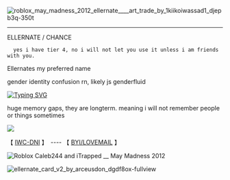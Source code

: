 
![roblox_may_madness_2012_ellernate____art_trade_by_1kiikoiwassad1_djepb3q-350t](https://github.com/user-attachments/assets/16fffce9-dadb-40e6-8552-4322e5fbd326)

------------------------------------------------------------------------------------
ELLERNATE / CHANCE

      yes i have tier 4, no i will not let you use it unless i am friends with you. 

Ellernates my preferred name

gender identity confusion rn, likely js genderfluid

[![Typing SVG](https://readme-typing-svg.demolab.com?font=Savate&size=75&pause=100&color=960808&vCenter=true&multiline=true&width=3800&height=400&lines=Suffering+is+all+anyone+will+ever+know...;Shouldn't+have+tried+to+get+rid+of+me.;You+took+the+fall%2C+now+you+take+the+blade.;Unfortunately%2C+this+is+the+end+of+the+line+for+you.+-+Ellernate%2C+Roblox+Hacker)](https://git.io/typing-svg)

huge memory gaps, they are longterm. meaning i will not remember people or things sometimes

![](https://komarev.com/ghpvc/?username=ELLERN4TE&color=880808&label=HACKERS&style=for-the-badge)

【  [IWC-DNI](https://docs.google.com/document/d/1wQQk5GOaFQ3m4uOyKjXkHOkHvSVAF80N3Ud8tFjtZ0M/edit?usp=sharing)  】　---- 【 [BYI/LOVEMAIL](https://docs.google.com/document/d/12m6SMlbFN6OrzZAYuHicgBv7BlPOUY9LkQa_D1JzFgw/edit?usp=sharing)   】　

![Roblox Caleb244 and iTrapped __ May Madness 2012](https://github.com/user-attachments/assets/45927ec3-9306-4058-8f35-29daf7791015)

![ellernate_card_v2_by_arceusdon_dgdf8ox-fullview](https://github.com/user-attachments/assets/9d01064d-459a-4f33-9b46-2f793aee9a1e)

